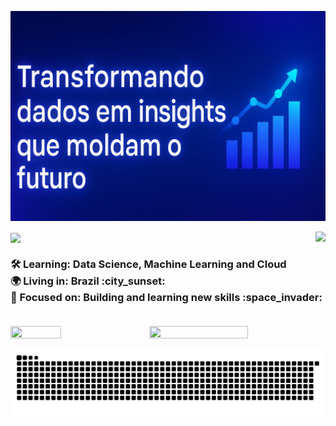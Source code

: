 ![banner)](assets/banner.jpg)<br>

<img src="https://github-readme-stats.vercel.app/api?username=IsaacJefferson7&theme=tokyonight&show_icons=true&hide_border=true&count_private=true" align="right">
<img src="https://readme-typing-svg.demolab.com?font=Fira+Code&weight=200&pause=1000&color=ffffff&width=300&lines=Welcome+to+my+Github!+" align="center">

<h3 align="left">
      🛠️ Learning: Data Science, Machine Learning and Cloud <br>
      🌍 Living in: Brazil :city_sunset: <br>
      🧠 Focused on: Building and learning new skills :space_invader: <br> <br>
</h3>

<img src="https://nirzak-streak-stats.vercel.app/?user=IsaacJefferson7&theme=tokyonight&hide_border=true" width="56%" height="50%" align="right">
<img src="https://github-readme-stats.vercel.app/api/top-langs/?username=IsaacJefferson7&theme=tokyonight&hide_border=true&include_all_commits=false&count_private=false&layout=compact" width="40%" height="40%" align="center"> <br>


![snake gif](https://github.com/IsaacJefferson7/IsaacJefferson7/blob/output/github-contribution-grid-snake-dark.svg)

